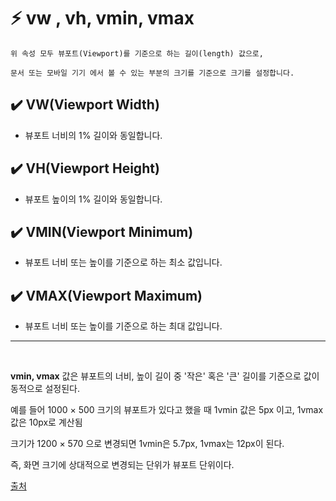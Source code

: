 # ⚡ vw , vh, vmin, vmax
```
위 속성 모두 뷰포트(Viewport)를 기준으로 하는 길이(length) 값으로, 

문서 또는 모바일 기기 에서 볼 수 있는 부분의 크기를 기준으로 크기를 설정합니다.
```

## ✔️ VW(Viewport Width)
 * 뷰포트 너비의 1% 길이와 동일합니다.
## ✔️ VH(Viewport Height)
* 뷰포트 높이의 1% 길이와 동일합니다.
## ✔️ VMIN(Viewport Minimum)
* 뷰포트 너비 또는 높이를 기준으로 하는 최소 값입니다.
## ✔️ VMAX(Viewport Maximum)
* 뷰포트 너비 또는 높이를 기준으로 하는 최대 값입니다.

- - -

<br>

**vmin, vmax** 값은 뷰포트의 너비, 높이 길이 중 '작은' 혹은 '큰' 길이를 기준으로 값이 동적으로 설정된다.

예를 들어 1000 × 500 크기의 뷰포트가 있다고 했을 때 1vmin 값은 5px 이고, 1vmax 값은 10px로 계산됨

크기가 1200 × 570 으로 변경되면 1vmin은 5.7px, 1vmax는 12px이 된다.

즉, 화면 크기에 상대적으로 변경되는 단위가 뷰포트 단위이다.



[출처](https://webclub.tistory.com/356)
